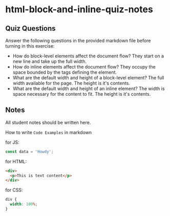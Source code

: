 # html-block-and-inline-quiz-notes

## Quiz Questions

Answer the following questions in the provided markdown file before turning in this exercise:

- How do block-level elements affect the document flow?
  They start on a new line and take up the full width.
- How do inline elements affect the document flow?
  They occupy the space bounded by the tags defining the element.
- What are the default width and height of a block-level element?
  The full width available for the page. The height is it's contents.
- What are the default width and height of an inline element?
  The width is space necessary for the content to fit. The height is it's contents.

## Notes

All student notes should be written here.

How to write `Code Examples` in markdown

for JS:

```javascript
const data = 'Howdy';
```

for HTML:

```html
<div>
  <p>This is text content</p>
</div>
```

for CSS:

```css
div {
  width: 100%;
}
```

